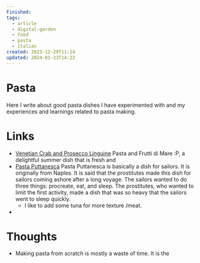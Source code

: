 ```yaml
---
Finished: 
tags:
  - article
  - digital-garden
  - food
  - pasta
  - italian
created: 2023-12-29T11:14
updated: 2024-01-23T14:23
---
```



# Pasta
Here I write about good pasta dishes I have experimented with and my experiences and learnings related to pasta making. 

# Links
- [Venetian Crab and Prosecco Linguine](https://www.youtube.com/watch?v=rA_vDRdOWsA&ab_channel=ITV) Pasta and Frutti di Mare :P, a delightful summer dish that is fresh and 
- [Pasta Puttanesca](https://youtu.be/uwV9cq9DRTY?si=TU8HqaHvtsxxcVCS) Pasta Puttanesca is basically a dish for sailors. It is originally from Naples. It is said that the prostitutes made this dish for sailors coming ashore after a long voyage. The sailors wanted to do three things: procreate, eat, and sleep. The prostitutes, who wanted to limit the first activity, made a dish that was so heavy that the sailors went to sleep quickly. 
	- I like to add some tuna for more texture /meat.  
- 


# Thoughts 
- Making pasta from scratch is mostly a waste of time. It is the 


